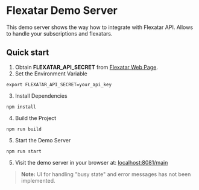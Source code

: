 # Flexatar Demo Server

This demo server shows the way how to integrate with Flexatar API. Allows to handle your subscriptions and flexatars.

## Quick start 
1. Obtain **FLEXATAR_API_SECRET** from [Flexatar Web Page](https://flexatar-sdk.com).
2. Set the Environment Variable

 ```
 export FLEXATAR_API_SECRET=your_api_key
 ```

3. Install Dependencies

 ```
 npm install
 ```

4. Build the Project

 ```
 npm run build
 ```

5. Start the Demo Server

 ```
 npm run start
 ```

 5. Visit the demo server in your browser at: [localhost:8081/main](localhost:8081/main)

 > **Note:** UI for handling "busy state" and error messages has not been implemented.

